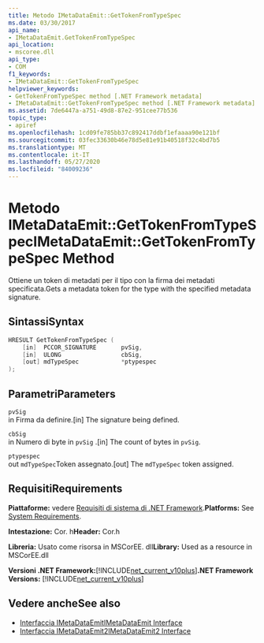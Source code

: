 ```yaml
---
title: Metodo IMetaDataEmit::GetTokenFromTypeSpec
ms.date: 03/30/2017
api_name:
- IMetaDataEmit.GetTokenFromTypeSpec
api_location:
- mscoree.dll
api_type:
- COM
f1_keywords:
- IMetaDataEmit::GetTokenFromTypeSpec
helpviewer_keywords:
- GetTokenFromTypeSpec method [.NET Framework metadata]
- IMetaDataEmit::GetTokenFromTypeSpec method [.NET Framework metadata]
ms.assetid: 7de6447a-a751-49d8-87e2-951cee77b536
topic_type:
- apiref
ms.openlocfilehash: 1cd09fe785bb37c892417ddbf1efaaaa90e121bf
ms.sourcegitcommit: 03fec33630b46e78d5e81e91b40518f32c4bd7b5
ms.translationtype: MT
ms.contentlocale: it-IT
ms.lasthandoff: 05/27/2020
ms.locfileid: "84009236"
---
```

# <a name="imetadataemitgettokenfromtypespec-method"></a><span data-ttu-id="0116b-102">Metodo IMetaDataEmit::GetTokenFromTypeSpec</span><span class="sxs-lookup"><span data-stu-id="0116b-102">IMetaDataEmit::GetTokenFromTypeSpec Method</span></span>
<span data-ttu-id="0116b-103">Ottiene un token di metadati per il tipo con la firma dei metadati specificata.</span><span class="sxs-lookup"><span data-stu-id="0116b-103">Gets a metadata token for the type with the specified metadata signature.</span></span>  
  
## <a name="syntax"></a><span data-ttu-id="0116b-104">Sintassi</span><span class="sxs-lookup"><span data-stu-id="0116b-104">Syntax</span></span>  
  
```cpp  
HRESULT GetTokenFromTypeSpec (
    [in]  PCCOR_SIGNATURE       pvSig,
    [in]  ULONG                 cbSig,
    [out] mdTypeSpec            *ptypespec
);  
```  
  
## <a name="parameters"></a><span data-ttu-id="0116b-105">Parametri</span><span class="sxs-lookup"><span data-stu-id="0116b-105">Parameters</span></span>  
 `pvSig`  
 <span data-ttu-id="0116b-106">in Firma da definire.</span><span class="sxs-lookup"><span data-stu-id="0116b-106">[in] The signature being defined.</span></span>  
  
 `cbSig`  
 <span data-ttu-id="0116b-107">in Numero di byte in `pvSig` .</span><span class="sxs-lookup"><span data-stu-id="0116b-107">[in] The count of bytes in `pvSig`.</span></span>  
  
 `ptypespec`  
 <span data-ttu-id="0116b-108">out `mdTypeSpec`Token assegnato.</span><span class="sxs-lookup"><span data-stu-id="0116b-108">[out] The `mdTypeSpec` token assigned.</span></span>  
  
## <a name="requirements"></a><span data-ttu-id="0116b-109">Requisiti</span><span class="sxs-lookup"><span data-stu-id="0116b-109">Requirements</span></span>  
 <span data-ttu-id="0116b-110">**Piattaforme:** vedere [Requisiti di sistema di .NET Framework](../../get-started/system-requirements.md).</span><span class="sxs-lookup"><span data-stu-id="0116b-110">**Platforms:** See [System Requirements](../../get-started/system-requirements.md).</span></span>  
  
 <span data-ttu-id="0116b-111">**Intestazione:** Cor. h</span><span class="sxs-lookup"><span data-stu-id="0116b-111">**Header:** Cor.h</span></span>  
  
 <span data-ttu-id="0116b-112">**Libreria:** Usato come risorsa in MSCorEE. dll</span><span class="sxs-lookup"><span data-stu-id="0116b-112">**Library:** Used as a resource in MSCorEE.dll</span></span>  
  
 <span data-ttu-id="0116b-113">**Versioni .NET Framework:**[!INCLUDE[net_current_v10plus](../../../../includes/net-current-v10plus-md.md)]</span><span class="sxs-lookup"><span data-stu-id="0116b-113">**.NET Framework Versions:** [!INCLUDE[net_current_v10plus](../../../../includes/net-current-v10plus-md.md)]</span></span>  
  
## <a name="see-also"></a><span data-ttu-id="0116b-114">Vedere anche</span><span class="sxs-lookup"><span data-stu-id="0116b-114">See also</span></span>

- [<span data-ttu-id="0116b-115">Interfaccia IMetaDataEmit</span><span class="sxs-lookup"><span data-stu-id="0116b-115">IMetaDataEmit Interface</span></span>](imetadataemit-interface.md)
- [<span data-ttu-id="0116b-116">Interfaccia IMetaDataEmit2</span><span class="sxs-lookup"><span data-stu-id="0116b-116">IMetaDataEmit2 Interface</span></span>](imetadataemit2-interface.md)
